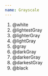 ```yaml
---
name: Grayscale
---
```


<ol class="swatches">
	<li class="swatch --white">@white</li>
	<li class="swatch --lightest-gray">@lightestGray</li>
	<li class="swatch --lighter-gray">@lighterGray</li>
	<li class="swatch --light-gray">@lightGray</li>
	<li class="swatch --gray">@gray</li>
	<li class="swatch --dark-gray">@darkGray</li>
	<li class="swatch --darker-gray">@darkerGray</li>
	<li class="swatch --darkest-gray">@darkestGray</li>
	<li class="swatch --black">@black</li>
</ol>
